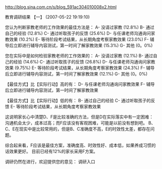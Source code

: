 http://blog.sina.com.cn/s/blog_591ac304010008x2.html

教育调研结果 【一】 (2007-05-22 19:19:10)

 您认为判断家教老师的工作效果的最佳方法是：
 A-	没请过家教 (12.8%)
 B-	通过自己的经验 (12.8%)
 C-	通过听取孩子的反馈 (25.6%)
 D-	与任课老师沟通询问家教效果 (10.2%)
 E-	等待阶段考试结果，从长期角度考察家教效果 (23.0%)
 F-	辅导后立即进行辅导内容测试，第一时间了解家教效果 (15.3%)
 G-	其他 (0。0%)
 
您在实际中是如何检验家教老师的工作效果的：
 A-	没请过家教 (12.1%)
 B-	通过自己的经验 (14.6%)
 C-	通过听取孩子的反馈 (26.8%)
 D-	与任课老师沟通询问家教效果 (9.75%)
 E-	等待阶段考试结果，从长期角度考察家教效果 (24.3%)
 F-	辅导后立即进行辅导内容测试，第一时间了解家教效果 (12.1%)
 G-	其他 (0。0%)
 
 
【最佳方式】比【实际行动】高的有：
 D-	与任课老师沟通询问家教效果
 F-	辅导后立即进行辅导内容测试，第一时间了解家教效果
 
【最佳方式】比【实际行动】低的有：
 B-	通过自己的经验
 C-	通过听取孩子的反馈
 E-	等待阶段考试结果，从长期角度考察家教效果
 
这说明家长心中清楚D、F是比较准确的方法，但是D在实际落实中有一定困难：沟通机会太少，成本过高；而F应该没有客观困难，可能是以前没有想到吧。
B、C、E在现实中是比较常用的，但是B、C准确度不高，E的时效性太差，都存在问题。
 
综合起来看，F应该是最佳方案，准确度高、时效性好、成本低，如果养成习惯的话效果更好。
目前已经有12%的家长采用F方案。
 
调研仍然在进行，欢迎提供您的意见：
调研入口